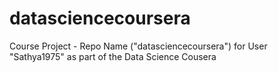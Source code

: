 # datasciencecoursera
Course Project - Repo Name ("datasciencecoursera") for User "Sathya1975" as part of the Data Science Cousera
